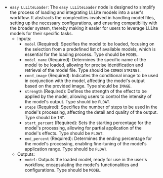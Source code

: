 - `easy LLLiteLoader`: The `easy LLLiteLoader` node is designed to simplify the process of loading and integrating LLLite models into a user's workflow. It abstracts the complexities involved in handling model files, setting up the necessary configurations, and ensuring compatibility with the broader system, thereby making it easier for users to leverage LLLite models for their specific tasks.
    - Inputs:
        - `model` (Required): Specifies the model to be loaded, focusing on the selection from a predefined list of available models, which is essential for the loading process. Type should be `MODEL`.
        - `model_name` (Required): Determines the specific name of the model to be loaded, allowing for precise identification and retrieval of the model file. Type should be `COMBO[STRING]`.
        - `cond_image` (Required): Indicates the conditional image to be used in conjunction with the model, affecting the model's output based on the provided image. Type should be `IMAGE`.
        - `strength` (Required): Defines the strength of the effect to be applied by the model, allowing users to control the intensity of the model's output. Type should be `FLOAT`.
        - `steps` (Required): Specifies the number of steps to be used in the model's processing, affecting the detail and quality of the output. Type should be `INT`.
        - `start_percent` (Required): Sets the starting percentage for the model's processing, allowing for partial application of the model's effects. Type should be `FLOAT`.
        - `end_percent` (Required): Determines the ending percentage for the model's processing, enabling fine-tuning of the model's application range. Type should be `FLOAT`.
    - Outputs:
        - `model`: Outputs the loaded model, ready for use in the user's workflow, encapsulating the model's functionalities and configurations. Type should be `MODEL`.
